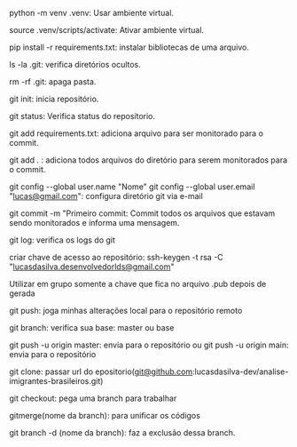 python -m venv .venv: Usar ambiente virtual.

source .venv/scripts/activate: Ativar ambiente virtual.

pip install -r requirements.txt: instalar bibliotecas de uma arquivo.

ls -la .git: verifica diretórios ocultos.

rm -rf .git: apaga pasta.

git init: inicia repositório.

git status: Verifica status do reposítorio.

git add requirements.txt: adiciona arquivo para ser monitorado para o commit.

git add . : adiciona todos arquivos do diretório para serem monitorados para o commit.

git config --global user.name "Nome"
git config --global user.email "lucas@gmail.com": configura diretório git via e-mail

git commit -m "Primeiro commit: Commit todos os arquivos que estavam sendo monitorados e informa uma mensagem.

git log: verifica os logs do git

criar chave de acesso ao repositório: ssh-keygen -t rsa -C "lucasdasilva.desenvolvedorlds@gmail.com"

Utilizar em grupo somente a chave que fica no arquivo .pub depois de gerada

git push: joga minhas alterações local para o repositório remoto

git branch: verifica sua base: master ou base

git push -u origin master: envia para o repositório
ou
git push -u origin main: envia para o repositório

git clone: passar url do epositorio(git@github.com:lucasdasilva-dev/analise-imigrantes-brasileiros.git)

git checkout: pega uma branch para trabalhar

gitmerge(nome da branch): para unificar os códigos

git branch -d (nome da branch): faz a exclusão dessa branch.